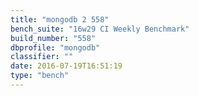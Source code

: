 ```yaml
---
title: "mongodb 2 558"
bench_suite: "16w29 CI Weekly Benchmark"
build_number: "558"
dbprofile: "mongodb"
classifier: ""
date: 2016-07-19T16:51:19
type: "bench"
---
```

